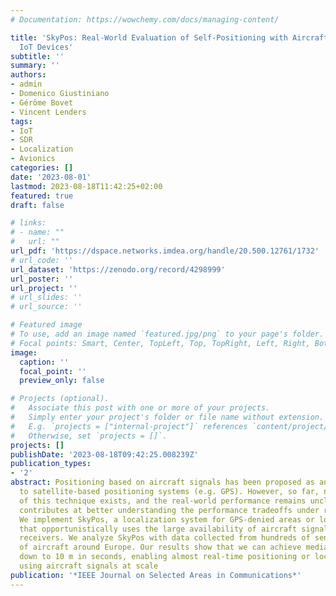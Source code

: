 ```yaml
---
# Documentation: https://wowchemy.com/docs/managing-content/

title: 'SkyPos: Real-World Evaluation of Self-Positioning with Aircraft Signals for
  IoT Devices'
subtitle: ''
summary: ''
authors:
- admin
- Domenico Giustiniano
- Gérôme Bovet
- Vincent Lenders
tags:
- IoT
- SDR
- Localization
- Avionics
categories: []
date: '2023-08-01'
lastmod: 2023-08-18T11:42:25+02:00
featured: true
draft: false

# links:
# - name: ""
#   url: ""
url_pdf: 'https://dspace.networks.imdea.org/handle/20.500.12761/1732'
# url_code: ''
url_dataset: 'https://zenodo.org/record/4298999'
url_poster: ''
url_project: ''
# url_slides: ''
# url_source: ''

# Featured image
# To use, add an image named `featured.jpg/png` to your page's folder.
# Focal points: Smart, Center, TopLeft, Top, TopRight, Left, Right, BottomLeft, Bottom, BottomRight.
image:
  caption: ''
  focal_point: ''
  preview_only: false

# Projects (optional).
#   Associate this post with one or more of your projects.
#   Simply enter your project's folder or file name without extension.
#   E.g. `projects = ["internal-project"]` references `content/project/deep-learning/index.md`.
#   Otherwise, set `projects = []`.
projects: []
publishDate: '2023-08-18T09:42:25.008239Z'
publication_types:
- '2'
abstract: Positioning based on aircraft signals has been proposed as an alternative
  to satellite-based positioning systems (e.g. GPS). However, so far, no deployment
  of this technique exists, and the real-world performance remains unclear. This paper
  contributes at better understanding the performance tradeoffs under realistic conditions.
  We implement SkyPos, a localization system for GPS-denied areas or location integrity
  that opportunistically uses the large availability of aircraft signals to self-localize
  receivers. We analyze SkyPos with data collected from hundreds of sensors and thousands
  of aircraft around Europe. Our results show that we can achieve median accuracy
  down to 10 m in seconds, enabling almost real-time positioning or location verification
  using aircraft signals at scale
publication: '*IEEE Journal on Selected Areas in Communications*'
---
```

